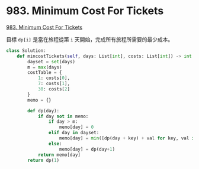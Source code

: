 # 983. Minimum Cost For Tickets

[983. Minimum Cost For Tickets](https://leetcode.com/problems/minimum-cost-for-tickets/)

目標 `dp[i]` 是當在旅程從第 `i` 天開始，完成所有旅程所需要的最少成本。

```python
class Solution:
    def mincostTickets(self, days: List[int], costs: List[int]) -> int:
        dayset = set(days)
        m = max(days)
        costTable = {
            1: costs[0],
            7: costs[1],
            30: costs[2]
        }
        memo = {}

        def dp(day):
            if day not in memo:
                if day > m:
                    memo[day] = 0
                elif day in dayset:
                    memo[day] = min([dp(day + key) + val for key, val in costTable.items()])
                else:
                    memo[day] = dp(day+1)
            return memo[day]
        return dp(1)
```

